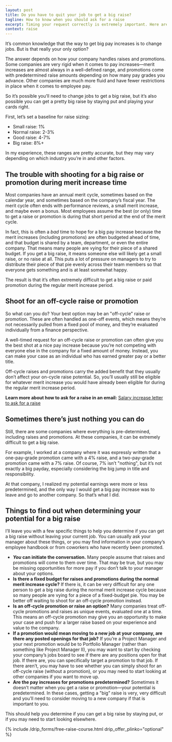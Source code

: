 ```yaml
---
layout: post
title: Do you have to quit your job to get a big raise?
tagline: How to know when you should ask for a raise
excerpt: Timing your request correctly is extremely important. Here are some things to help determine when you should ask for a raise.
context: raise
---
```


It’s common knowledge that the way to get big pay increases is to change jobs. But is that really your only option?

The answer depends on how your company handles raises and promotions. Some companies are very rigid when it comes to pay increases—merit increases are almost always in a well-defined range, and promotions come with predetermined raise amounts depending on how many pay grades you advance. Other companies are much more fluid and have fewer restrictions in place when it comes to employee pay.

So it’s possible you’ll need to change jobs to get a big raise, but it’s also possible you can get a pretty big raise by staying put and playing your cards right.

First, let’s set a baseline for raise sizing:

* Small raise: 1%
* Normal raise: 2-3%
* Good raise: 4-7%
* Big raise: 8%+

In my experience, these ranges are pretty accurate, but they may vary depending on which industry you’re in and other factors.

## The trouble with shooting for a big raise or promotion during merit increase time

Most companies have an annual merit cycle, sometimes based on the calendar year, and sometimes based on the company’s fiscal year. The merit cycle often ends with performance reviews, a small merit increase, and maybe even a bonus. Most employees assume the best (or only) time to get a raise or promotion is during that short period at the end of the merit cycle.

In fact, this is often a *bad* time to hope for a big pay increase because the merit increases (including promotions) are often budgeted ahead of time, and that budget is shared by a team, department, or even the entire company. That means many people are vying for their piece of a shared budget. If you get a big raise, it means someone else will likely get a small raise, or no raise at all. This puts a lot of pressure on managers to try to distribute their piece of that pie evenly across their team members so that everyone gets something and is at least somewhat happy.

The result is that it’s often extremely difficult to get a big raise or paid promotion during the regular merit increase period.

## Shoot for an off-cycle raise or promotion

So what can you do? Your best option may be an "off-cycle" raise or promotion. These are often handled as one-off events, which means they’re not necessarily pulled from a fixed pool of money, and they’re evaluated individually from a finance perspective.

A well-timed request for an off-cycle raise or promotion can often give you the best shot at a nice pay increase because you’re not competing with everyone else in the company for a fixed amount of money. Instead, you can make your case as an individual who has earned greater pay or a better title.

Off-cycle raises and promotions carry the added benefit that they usually don’t affect your on-cycle raise potential. So, you’ll usually still be eligible for whatever merit increase you would have already been eligible for during the regular merit increase period.

<div class='ad-box'>
<p><strong>Learn more about how to ask for a raise in an email:</strong> <a href="{{ site.baseurl }}/salary-increase-letter-sample/">Salary increase letter to ask for a raise</a></p>
</div>

## Sometimes there’s just nothing you can do

Still, there are some companies where everything is pre-determined, including raises and promotions. At these companies, it can be extremely difficult to get a big raise.

For example, I worked at a company where it was expressly written that a one-pay-grade promotion came with a 4% raise, and a two-pay-grade promotion came with a 7% raise. Of course, 7% isn’t "nothing", but it’s not exactly a big payday, especially considering the big jump in title and responsibility.

At that company, I realized my potential earnings were more or less predetermined, and the only way I would get a big pay increase was to leave and go to another company. So that’s what I did.

## Things to find out when determining your potential for a big raise

I’ll leave you with a few specific things to help you determine if you can get a big raise without leaving your current job. You can usually ask your manager about these things, or you may find information in your company’s employee handbook or from coworkers who have recently been promoted.

* ***You* can initiate the conversation.** Many people assume that raises and promotions will come to them over time. That may be true, but you may be missing opportunities for more pay if you don’t talk to your manager about your options.
* **Is there a fixed budget for raises and promotions during the normal merit increase cycle?** If there is, it can be very difficult for any one person to get a big raise during the normal merit increase cycle because so many people are vying for a piece of a fixed-budget pie. You may be better off waiting to shoot for an off-cycle promotion instead.
* **Is an off-cycle promotion or raise an option?** Many companies treat off-cycle promotions and raises as unique events, evaluated one at a time. This means an off-cycle promotion may give you an opportunity to make your case and push for a larger raise based on your experience and value to the company.
* **If a promotion would mean moving to a new job at your company, are there any posted openings for that job?** If you’re a Project Manager and your next promotion would be to Portfolio Manager (rather than something like Project Manager II), you may want to start by checking your company’s jobs board to see if there are any positions open for that job. If there are, you can specifically target a promotion to that job. If there aren’t, you may have to see whether you can simply shoot for an off-cycle raise (without a promotion), or you may need to start looking at other companies if you want to move up.
* **Are the pay increases for promotions predetermined?** Sometimes it doesn’t matter when you get a raise or promotion—your potential is predetermined. In these cases, getting a "big" raise is very, very difficult and you’ll need to consider moving to a new company if that is important to you.

This should help you determine if you can get a big raise by staying put, or if you may need to start looking elsewhere.

{% include /drip_forms/free-raise-course.html drip_offer_plinko="optional" %}